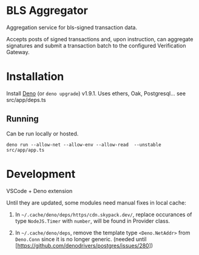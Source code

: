 # BLS Aggregator

Aggregation service for bls-signed transaction data.

Accepts posts of signed transactions and, upon instruction, can aggregate
signatures and submit a transaction batch to the configured Verification
Gateway.

# Installation

Install [Deno](deno.land) (or `deno upgrade`) v1.9.1.
Uses ethers, Oak, Postgresql... see src/app/deps.ts

## Running

Can be run locally or hosted.

`deno run --allow-net --allow-env --allow-read  --unstable src/app/app.ts`

# Development

VSCode + Deno extension

Until they are updated, some modules need manual fixes in local cache:

1. In `~/.cache/deno/deps/https/cdn.skypack.dev/`, replace occurances of type `NodeJS.Timer` with `number`, will be found in Provider class.

2. In `~/.cache/deno/deps`, remove the template type `<Deno.NetAddr>` from `Deno.Conn` since it is no longer generic. (needed until [https://github.com/denodrivers/postgres/issues/280])

